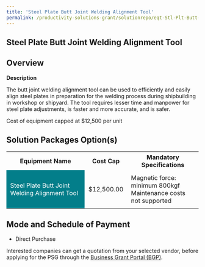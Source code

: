 ```yaml
---
title: 'Steel Plate Butt Joint Welding Alignment Tool'
permalink: /productivity-solutions-grant/solutionrepo/eqt-Stl-Plt-Butt-Jont-Wldng-Algnmnt-Tool-Mrn-Offshor
---
```


## Steel Plate Butt Joint Welding Alignment Tool

## Overview

**Description**

The butt joint welding alignment tool can be used to efficiently and easily align steel plates in preparation for the welding process during shipbuilding in workshop or shipyard. The tool requires lesser time and manpower for steel plate adjustments, is faster and more accurate, and is safer.

Cost of equipment capped at $12,500 per unit

## Solution Packages Option(s)

<table>
<tr>
<th><b>Equipment Name</b></th>
<th><b>Cost Cap</b></th>
<th><b>Mandatory Specifications</b></th>
</tr>
<tr>
<td style='padding: 10px; background-color: #037E8A; color: #FFFFFF;'>Steel Plate Butt Joint Welding Alignment Tool</td>
<td style='padding: 10px;'>$12,500.00</td>
<td style='padding: 10px;'>Magnetic force: minimum 800kgf<br>Maintenance costs not supported</td>
</tr>
</table>

## Mode and Schedule of Payment

 - Direct Purchase

Interested companies can get a quotation from your selected vendor, before applying for the PSG through the <a href='https://www.businessgrants.gov.sg/' target='_blank' rel='noopener'>Business Grant Portal (BGP)</a>.

<script src="/jquery/resize-tables.js"></script>
